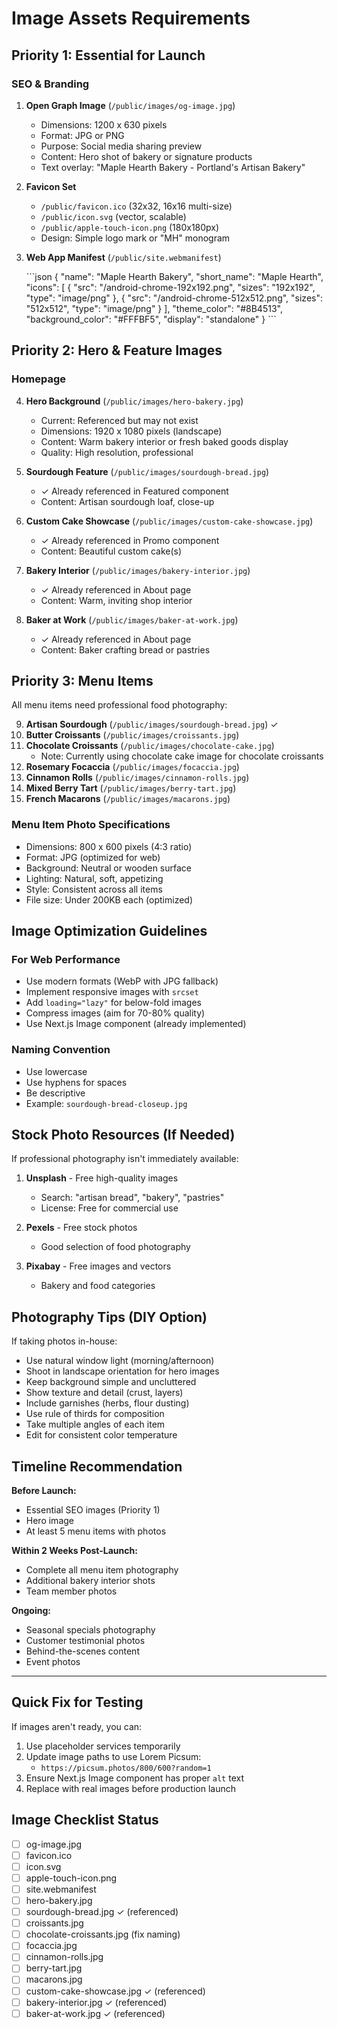 # Image Assets Requirements

## Priority 1: Essential for Launch

### SEO & Branding

1. **Open Graph Image** (`/public/images/og-image.jpg`)
   - Dimensions: 1200 x 630 pixels
   - Format: JPG or PNG
   - Purpose: Social media sharing preview
   - Content: Hero shot of bakery or signature products
   - Text overlay: "Maple Hearth Bakery - Portland's Artisan Bakery"

2. **Favicon Set**
   - `/public/favicon.ico` (32x32, 16x16 multi-size)
   - `/public/icon.svg` (vector, scalable)
   - `/public/apple-touch-icon.png` (180x180px)
   - Design: Simple logo mark or "MH" monogram

3. **Web App Manifest** (`/public/site.webmanifest`)

   \`\`\`json
   {
     "name": "Maple Hearth Bakery",
     "short_name": "Maple Hearth",
     "icons": [
       {
         "src": "/android-chrome-192x192.png",
         "sizes": "192x192",
         "type": "image/png"
       },
       {
         "src": "/android-chrome-512x512.png",
         "sizes": "512x512",
         "type": "image/png"
       }
     ],
     "theme_color": "#8B4513",
     "background_color": "#FFFBF5",
     "display": "standalone"
   }
   \`\`\`

## Priority 2: Hero & Feature Images

### Homepage

4. **Hero Background** (`/public/images/hero-bakery.jpg`)
   - Current: Referenced but may not exist
   - Dimensions: 1920 x 1080 pixels (landscape)
   - Content: Warm bakery interior or fresh baked goods display
   - Quality: High resolution, professional

5. **Sourdough Feature** (`/public/images/sourdough-bread.jpg`)
   - ✓ Already referenced in Featured component
   - Content: Artisan sourdough loaf, close-up

6. **Custom Cake Showcase** (`/public/images/custom-cake-showcase.jpg`)
   - ✓ Already referenced in Promo component
   - Content: Beautiful custom cake(s)

7. **Bakery Interior** (`/public/images/bakery-interior.jpg`)
   - ✓ Already referenced in About page
   - Content: Warm, inviting shop interior

8. **Baker at Work** (`/public/images/baker-at-work.jpg`)
   - ✓ Already referenced in About page
   - Content: Baker crafting bread or pastries

## Priority 3: Menu Items

All menu items need professional food photography:

9. **Artisan Sourdough** (`/public/images/sourdough-bread.jpg`) ✓
10. **Butter Croissants** (`/public/images/croissants.jpg`)
11. **Chocolate Croissants** (`/public/images/chocolate-cake.jpg`)
    - Note: Currently using chocolate cake image for chocolate croissants
12. **Rosemary Focaccia** (`/public/images/focaccia.jpg`)
13. **Cinnamon Rolls** (`/public/images/cinnamon-rolls.jpg`)
14. **Mixed Berry Tart** (`/public/images/berry-tart.jpg`)
15. **French Macarons** (`/public/images/macarons.jpg`)

### Menu Item Photo Specifications

- Dimensions: 800 x 600 pixels (4:3 ratio)
- Format: JPG (optimized for web)
- Background: Neutral or wooden surface
- Lighting: Natural, soft, appetizing
- Style: Consistent across all items
- File size: Under 200KB each (optimized)

## Image Optimization Guidelines

### For Web Performance

- Use modern formats (WebP with JPG fallback)
- Implement responsive images with `srcset`
- Add `loading="lazy"` for below-fold images
- Compress images (aim for 70-80% quality)
- Use Next.js Image component (already implemented)

### Naming Convention

- Use lowercase
- Use hyphens for spaces
- Be descriptive
- Example: `sourdough-bread-closeup.jpg`

## Stock Photo Resources (If Needed)

If professional photography isn't immediately available:

1. **Unsplash** - Free high-quality images
   - Search: "artisan bread", "bakery", "pastries"
   - License: Free for commercial use

2. **Pexels** - Free stock photos
   - Good selection of food photography

3. **Pixabay** - Free images and vectors
   - Bakery and food categories

## Photography Tips (DIY Option)

If taking photos in-house:

- Use natural window light (morning/afternoon)
- Shoot in landscape orientation for hero images
- Keep background simple and uncluttered
- Show texture and detail (crust, layers)
- Include garnishes (herbs, flour dusting)
- Use rule of thirds for composition
- Take multiple angles of each item
- Edit for consistent color temperature

## Timeline Recommendation

**Before Launch:**

- Essential SEO images (Priority 1)
- Hero image
- At least 5 menu items with photos

**Within 2 Weeks Post-Launch:**

- Complete all menu item photography
- Additional bakery interior shots
- Team member photos

**Ongoing:**

- Seasonal specials photography
- Customer testimonial photos
- Behind-the-scenes content
- Event photos

---

## Quick Fix for Testing

If images aren't ready, you can:

1. Use placeholder services temporarily
2. Update image paths to use Lorem Picsum:
   - `https://picsum.photos/800/600?random=1`
3. Ensure Next.js Image component has proper `alt` text
4. Replace with real images before production launch

## Image Checklist Status

- [ ] og-image.jpg
- [ ] favicon.ico
- [ ] icon.svg
- [ ] apple-touch-icon.png
- [ ] site.webmanifest
- [ ] hero-bakery.jpg
- [ ] sourdough-bread.jpg ✓ (referenced)
- [ ] croissants.jpg
- [ ] chocolate-croissants.jpg (fix naming)
- [ ] focaccia.jpg
- [ ] cinnamon-rolls.jpg
- [ ] berry-tart.jpg
- [ ] macarons.jpg
- [ ] custom-cake-showcase.jpg ✓ (referenced)
- [ ] bakery-interior.jpg ✓ (referenced)
- [ ] baker-at-work.jpg ✓ (referenced)
